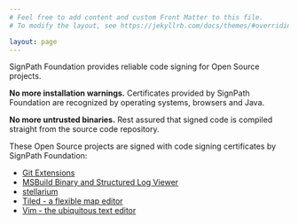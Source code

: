 ```yaml
---
# Feel free to add content and custom Front Matter to this file.
# To modify the layout, see https://jekyllrb.com/docs/themes/#overriding-theme-defaults

layout: page
---
```


SignPath Foundation provides reliable code signing for Open Source projects. 

**No more installation warnings.** Certificates provided by SignPath Foundation are recognized by operating systems, browsers and Java.

**No more untrusted binaries.** Rest assured that signed code is compiled straight from the source code repository.

These Open Source projects are signed with code signing certificates by SignPath Foundation:

* [Git Extensions](GitExtensions)
* [MSBuild Binary and Structured Log Viewer](msbuildlog.com)
* [stellarium](stellarium.org)
* [Tiled - a flexible map editor](mapeditor.org)
* [Vim - the ubiquitous text editor](Vim)

